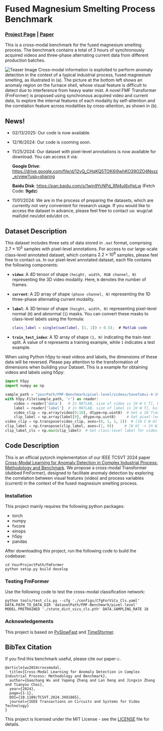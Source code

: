 # Fused Magnesium Smelting Process Benchmark
### [Project Page](https://gaochangwu.github.io/FmFormer/FmFormer.html) | [Paper](https://arxiv.org/abs/2406.09016)

This is a cross-modal benchmark for the fused magnesium smelting process. The benchmark contains a total of 3 hours of synchronously acquired videos and three-phase alternating current data from different production batches. 

![Teaser Image](https://gaochangwu.github.io/FmFormer/images/FMF.png)
Cross-modal information is exploited to perform anomaly detection in the context of a typical industrial process, fused magnesium smelting, as illustrated in (a). The picture at the bottom left shows an anomaly region on the furnace shell, whose visual feature is difficult to detect due to interference from heavy water mist. A novel FMF Transformer (FmFormer) is proposed using synchronous acquired video and current data, to explore the internal features of each modality by self-attention and the correlation feature across modalities by cross-attention, as shown in (b).

## News!
- 02/13/2025:  Our code is now available.
- 12/16/2024:  Our code is cooming soon.
- 11/25/2024:  Our dataset with pixel-level annotations is now available for download. You can access it via: 

  **Google Drive**:
https://drive.google.com/file/d/12vQ_CHqKQ5TOK6i9whKO39OZO4Nssz_e/view?usp=sharing

  **Baidu Disk**: 
https://pan.baidu.com/s/1wjn9YcNPd_RN4uI6xfjeLw   (Fetch Code: **9gdz**)

- 11/01/2024:  We are in the process of preparing the datasets, which are currently not very convenient for research usage. If you would like to access the dataset in advance, please feel free to contact us: wugc\at mail\dot neu\dot edu\dot cn.

## Dataset Description

This dataset includes three sets of data stored in `.mat` format, comprising $2.7 \times 10^5$ samples with pixel-level annotations. For access to our large-scale class-level annotated dataset, which contains $2.2 \times 10^6$ samples, please feel free to contact us. In our pixel-level annotated dataset, each file contains the following components:

- **`video`**: A 4D tensor of shape `(height, width, RGB channel, N)` representing the 3D video modality. Here, `N` denotes the number of frames.
  
- **`current`**: A 2D array of shape `(phase channel, N)` representing the 1D three-phase alternating current modality.

- **`label`**: A 3D tensor of shape `(height, width, N)` representing pixel-level normal (`0`) and abnormal (`1`) masks. You can convert these masks to class-level labels using the formula:
  ```matlab
  class_label = single(sum(label, [1, 2]) > 0.5);  # Matlab code
  ```

- **`train_test_index`**: A 1D array of shape `(1, N)` indicating the train-test split. A value of `0` represents a training example, while `1` indicates a test example.

When using Python h5py to read videos and labels, the dimensions of these data will be reversed. Please pay attention to the transformation of dimensions when building your Dataset. This is a example for obtaining videos and labels using h5py:
```python
import h5py
import numpy as np

sample_path = "yourPath/FMF-Benchmark/pixel-level/videos/SaveToAvi-4-19-21_40_52-6002.mat"
with h5py.File(sample_path, 'r') as reader:
    video = reader['data']   # In MATLAB, size of video is [H W C T], but in h5py the size is [T C W H]
    label = reader['label']  # In MATLAB, size of label is [H W T], but in h5py the size is [T W H]
    video_clip = np.array(video[0:10], dtype=np.uint8)  # Get a 10 frame video clip
    clip_label = np.array(label[9], dtype=np.uint8)     # Get pixel-level label for video clip
video_clip = np.transpose(video_clip, axes=(0, 1, 3, 2))  # [10 C W H] -> [10 C H W]
clip_label = np.transpose(clip_label, axes=(1, 0))     # [W H] -> [H W]
clip_label_cls = np.max(clip_label)  # Get class-level label for video clip
```

## Code Description
This is an official pytorch implementation of our IEEE TCSVT 2024 paper [Cross-Modal Learning for Anomaly Detection in Complex Industrial Process: Methodology and Benchmark](https://ieeexplore.ieee.org/document/10744600). 
We propose a cross-modal Transformer (dubbed FmFormer), designed to facilitate anomaly detection by exploring the correlation between visual features (video) and process variables (current) in the context of the fused magnesium smelting process.

### Installation

This project mainly requires the following python packages:
- torch
- numpy 
- fvcore 
- einops 
- h5py
- pandas

After downloading this project, run the following code to build the codebase:
```
cd YourProjectPath/FmFormer
python setup.py build develop
```
### Testing FmFormer

Use the following code to test the cross-modal classification network:
```
python tools/test_cls.py --cfg './configs/CfgForViCu_Cls.yaml' DATA.PATH_TO_DATA_DIR 'datasetPath/FMF-Benchmark/pixel-level' MODEL.PRETRAINED './state_dict_vicu_cls.pth' DATA.SAMPLING_RATE 18
```

### Acknowledgements

This project is based on [PySlowFast](https://github.com/facebookresearch/SlowFast) and [TimeSformer](https://github.com/facebookresearch/TimeSformer).


## BibTex Citation

If you find this benchmark useful, please cite our paper☺️.
```
@article{wu2024crossmodal,
  title={Cross-Modal Learning for Anomaly Detection in Complex Industrial Process: Methodology and Benchmark},
  author={Gaochang Wu and Yapeng Zhang and Lan Deng and Jingxin Zhang and Tianyou Chai},
  year={2024},
  page={1-1},
  DOI={10.1109/TCSVT.2024.3491865},
  journal={IEEE Transactions on Circuits and Systems for Video Technology}
}
```
This project is licensed under the MIT License - see the [LICENSE](LICENSE) file for details.
